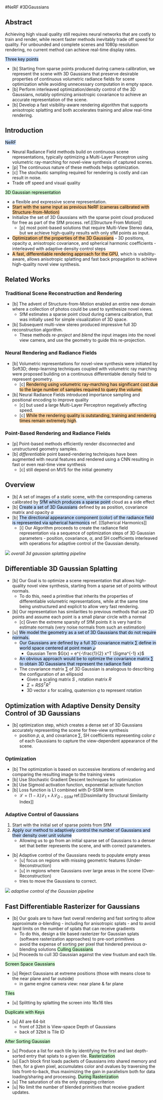 
#NeRF #3DGaussians

## Abstract
Achieving high visual quality still requires neural networks that are costly to train and render, while recent faster methods inevitably trade off speed for quality. For unbounded and complete scenes and 1080p resolution rendering, no current method can achieve real-time display rates.

<mark style="background: #ADCCFFA6;">Three key points</mark>
- [b] Starting from sparse points produced during camera calibration, we represent the scene with 3D Gaussians that preserve desirable properties of continuous volumetric radiance fields for scene optimization while avoiding unnecessary computation in empty space.
- [b] Perform interleaved optimization/density control of the 3D Gaussians, notably optimizing anisotropic covariance to achieve an accurate representation of the scene.
- [b] Develop a fast visibility-aware rendering algorithm that supports anisotropic splatting and both accelerates training and allow real-time rendering.


## Introduction
<mark style="background: #ADCCFFA6;">NeRF</mark>
- Neural Radiance Field methods build on continuous scene representations, typically optimizing a Multi-Layer Perceptron using volumetric ray-marching for novel-view synthesis of captured scenes. 
- [p] The continuous nature of these methods helps optimization.
- [c] The stochastic sampling required for rendering is costly and can result in noise. 
- Trade off speed and visual quality

<mark style="background: #BBFABBA6;">3D Gaussian representation </mark>
- a flexible and expressive scene representation.
- <mark style="background: #FFB86CA6;">Start with the same input as previous NeRF (cameras calibrated with Structure-from-Motion)</mark>
- Initialize the set of 3D Gaussians with the sparse point cloud produced for free as part of the SfM process. ref.[[Structure From Motion]]
	- [p] most point-based solutions that require Multi-View Stereo data, but we achieve high-quality results with only sfM points as input.
- <mark style="background: #FFB86CA6;">Optimization of the properties of the 3D Gaussians</mark> - 3D positions, opacity 𝛼, anisotropic covariance, and spherical harmonic coefficients - interleaved with adaptive density control steps
- <mark style="background: #FFB86CA6;">A fast, differentiable rendering approach for the GPU</mark>, which is visibility-aware, allows anisotropic splatting and fast back propagation to achieve high-quality novel view synthesis.


## Related Works
### Traditional Scene Reconstruction and Rendering
- [b] The advent of Structure-from-Motion enabled an entire new domain where a collection of photos could be used to synthesize novel views.
	- SfM estimates a sparse point cloud during camera calibration, that was initially used for simple visualization of 3D space.
- [b] Subsequent multi-view stereo produced impressive full 3D reconstruction algorithm.
	- These methods *re-project* and *blend* the input images into the novel view camera, and use the geometry to guide this re-projection.

### Neural Rendering and Radiance Fields
- [b] Volumetric representations for novel-view synthesis were initiated by Soft3D; deep-learning techniques coupled with volumetric ray marching were proposed building on a continuous differentiable density field to represent geometry.
	- [c] <mark style="background: #FFB86CA6;">Rendering using volumetric ray-marching has significant cost due to the large number of samples required to query the volume.</mark>
- [b] Neural Radiance Fields introduced importance sampling and positional encoding to improve quality
	- [c] but used a large Multi-Layer Perceptron negatively affecting speed.
	- [c] <mark style="background: #FFB86CA6;">While the rendering quality is outstanding, training and rendering times remain extremely high</mark>.


### Point-Based Rendering and Radiance Fields
- [p] Point-based methods efficiently render disconnected and unstructured geometry samples.
- [b] *differentiable* point based-rendering techniques have been augmented with neural features and rendered using a CNN resulting in fast or even real-time view synthesis
	- [c] still depend on MVS for the initial geometry 


## Overview
- [b] A set of images of a static scene, with the corresponding cameras calibrated by <mark style="background: #ADCCFFA6;">SfM which produces a sparse point</mark> cloud as a side effect
- [b] <mark style="background: #ADCCFFA6;">Create a set of 3D Gaussians</mark> defined by as position, covariance matrix and opacity $\alpha$
- [b] <mark style="background: #ADCCFFA6;">The directional appearance component (color) of the radiance field is represented via spherical harmonics</mark> ref. [[Spherical Harmonics]]
	- [i] Our Algorithm proceeds to create the radiance field representation via a sequence of optimization steps of 3D Gaussian parameters - position, covariance, $\alpha$, and SH coefficients interleaved with operations for adaptive control of the Gaussian density.

![](https://i.imgur.com/KZxIzQe.png)
*overall 3d gaussian splatting pipeline*


## Differentiable 3D Gaussian Splatting
- [b] Our Goal is to optimize a scene representation that allows high-quality novel view synthesis, starting from a sparse set of points without normals.
	- To do this, need a primitive that inherits the properties of differentiable volumetric representations, while at the same time being unstructured and explicit to allow very fast rendering.
- [b] Our representation has similarities to previous methods that use 2D points and assume each point is a small planar circle with a normal
	- [c] Given the extreme sparsity of SfM points it is very hard to estimate normals (very noise normals from such an estimation)
- [u] <mark style="background: #ADCCFFA6;">We model the geometry as a set of 3D Gaussians that do not require normals.</mark>
	- <mark style="background: #ADCCFFA6;">Our Gaussians are defined by a full 3D covariance matrix $\sum$ define in world space centered at point mean $𝜇$</mark> 
		- Gaussian Term $G(x) = e^{-\frac{1}{2} x^T \Sigma^{-1} x}$    
	- <mark style="background: #ADCCFFA6;">An obvious approach would be to optimize the covariance matrix $\sum$ to obtain 3D Gaussians that represent the radiance field</mark>
	- The covariance matrix $\sum$ of 3D Gaussian is analogous to describing the configuration of an ellipsoid
		- Given a scaling matrix $S$ , rotation matrix $R$ 
		- $\Sigma = R S S^T R^T$
		- 3D vector $s$ for scaling, quaternion $q$ to represent rotation
		

## Optimization with Adaptive Density Density Control of 3D Gaussians
- [b] optimization step, which creates a dense set of 3D Gaussians accurately representing the scene for free-view synthesis
	- position 𝑝, 𝛼, and covariance $\sum$, SH coefficients representing color 𝑐 of each Gaussians to capture the view-dependent appearance of the scene.

### Optimization
- [b] The optimization is based on successive iterations of rendering and comparing the resulting image to the training views
- [b] Use Stochastic Gradient Descent techniques for optimization
- [b] Use Sigmoid activation function, exponential activate function
- [b] Loss function is L1 combined with D-SSIM term
	- $\mathcal{L} = (1 - \lambda) \mathcal{L}_1 + \lambda \mathcal{L}_{D-SSIM}$ ref.[[Dissimilarity Structural Similarity Index]]

### Adaptive Control of Gaussians
1. Start with the initial set of sparse points from SfM
2. <mark style="background: #ADCCFFA6;">Apply our method to adaptively control the number of Gaussians and their density over unit volume</mark>
	- Allowing us to go from an initial sparse set of Gaussians to a denser set that better represents the scene, and with correct parameters.
- [b] Adaptive control of the Gaussians needs to populate empty areas
	- [u] focus on regions with missing geometric features (Under-Reconstruction)
	- [u] in regions where Gaussians over large areas in the scene (Over-Reconstruction)
	- tries to move the Gaussians to correct.

![](https://i.imgur.com/ZX3PIFc.png)
*adaptive control of the Gaussian pipeline*


## Fast Differentiable Rasterizer for Gaussians
- [b] Our goals are to have fast overall rendering and fast sorting to allow approximate $\alpha$-blending - including for anisotropic splats - and to avoid hard limits on the number of splats that can receive gradients
	- To do this, design a tile based rasterizer for Gaussian splats (software rasterization approaches) to pre-sort primitives
	- avoid the expense of sorting per pixel that hindered previous $\alpha$-blending solutions
<mark style="background: #BBFABBA6;">Culling Gaussians</mark>
- [u] Proceeds to cull 3D Gaussian against the view frustum and each tile.

<mark style="background: #BBFABBA6;">Screen Space Gaussians</mark>
- [u] Reject Gaussians at extreme positions (those with means close to the near plane and far outside) 
	- in game engine camera view: near plane & far plane

<mark style="background: #BBFABBA6;">Tiles</mark>
- [u] Splitting by splatting the screen into 16x16 tiles

<mark style="background: #BBFABBA6;">Duplicate with Keys</mark>
- [u] All are 64-bit
	- front of 32bit is View-space Depth of Gaussians
	- back of 32bit is Tile ID
	
<mark style="background: #BBFABBA6;">After Sorting Gaussian</mark>
- [u] Produce a list for each tile by identifying the first and last depth-sorted entry that splats to a given tile.
<mark style="background: #BBFABBA6;">Rasterization</mark>
- [u] Each block first loads packets of Gaussians into shared memory and then, for a given pixel, accumulates color and $\alpha$values by traversing the lists front-to-back, thus maximizing the gain in parallelism both for data loading/sharing and processing.
<mark style="background: #BBFABBA6;">During Rasterization</mark>
- [u] The saturation of $\alpha$is the only stopping criterion
- [u] No limit the number of blended primitives that receive gradient updates.